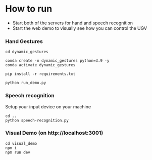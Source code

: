 # How to run
- Start both of the servers for hand and speech recognition
- Start the web demo to visually see how you can control the UGV

### Hand Gestures
```
cd dynamic_gestures

conda create -n dynamic_gestures python=3.9 -y
conda activate dynamic_gestures

pip install -r requirements.txt

python run_demo.py
```

### Speech recognition

Setup your input device on your machine

```
cd ..
python speech-recognition.py
```

### Visual Demo (on http://localhost:3001)
```
cd visual_demo
npm i
npm run dev
```

